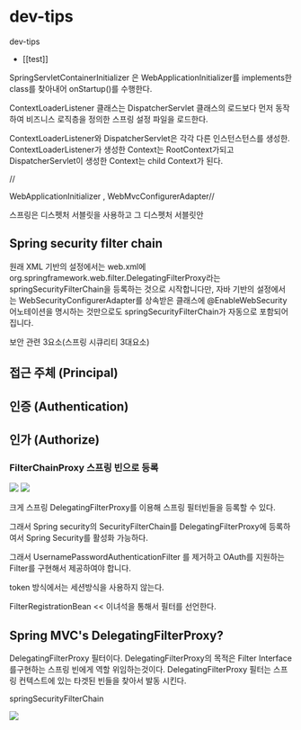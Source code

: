# dev-tips
dev-tips



* [[test]]





SpringServletContainerInitializer 은 WebApplicationInitializer를 implements한 class를 찾아내어 onStartup()를 수행한다.

ContextLoaderListener 클래스는 DispatcherServlet 클래스의 로드보다 먼저 동작하여 비즈니스 로직층을 정의한 스프링 설정 파일을 로드한다.

ContextLoaderListener와 DispatcherServlet은 각각 다른 인스턴스턴스를 생성한. ContextLoaderListener가 생성한 Context는 RootContext가되고 DispatcherServlet이 생성한 Context는 child Context가 된다.


//

WebApplicationInitializer  , WebMvcConfigurerAdapter//


스프링은 디스펫처 서블릿을 사용하고 그 디스펫처 서블릿안


## Spring security filter chain
원래 XML 기반의 설정에서는 web.xml에 org.springframework.web.filter.DelegatingFilterProxy라는 springSecurityFilterChain을 등록하는 것으로 시작합니다만, 자바 기반의 설정에서는 WebSecurityConfigurerAdapter를 상속받은 클래스에 @EnableWebSecurity 어노테이션을 명시하는 것만으로도 springSecurityFilterChain가 자동으로 포함되어집니다.




보안 관련 3요소(스프링 시큐리티 3대요소)
## 접근 주체 (Principal)
## 인증 (Authentication)
## 인가 (Authorize)


### FilterChainProxy 스프링 빈으로 등록


![](https://i.imgur.com/B37WO8L.png)
![](https://i.imgur.com/w0WKZgu.jpg)


크게
스프링 DelegatingFilterProxy를 이용해 스프링 필터빈들을 등록할 수 있다.

그래서 Spring security의 SecurityFilterChain를 DelegatingFilterProxy에 등록하여서 Spring Security를 활성화 가능하다.



 그래서 UsernamePasswordAuthenticationFilter 를 제거하고 OAuth를 지원하는 Filter를 구현해서 제공하여야 합니다.





 token 방식에서는 세션방식을 사용하지 않는다.


 FilterRegistrationBean << 이녀석을 통해서 필터를 선언한다.



 ## Spring MVC's DelegatingFilterProxy?
 DelegatingFilterProxy 필터이다. DelegatingFilterProxy의 목적은 Filter Interface를구현하는 스프링 빈에게 역할 위임하는것이다. DelegatingFilterProxy 필터는 스프링 컨텍스트에 있는 타겟된 빈들을 찾아서 발동 시킨다.

 springSecurityFilterChain

 ![](https://i.imgur.com/BYBVcpX.png)
